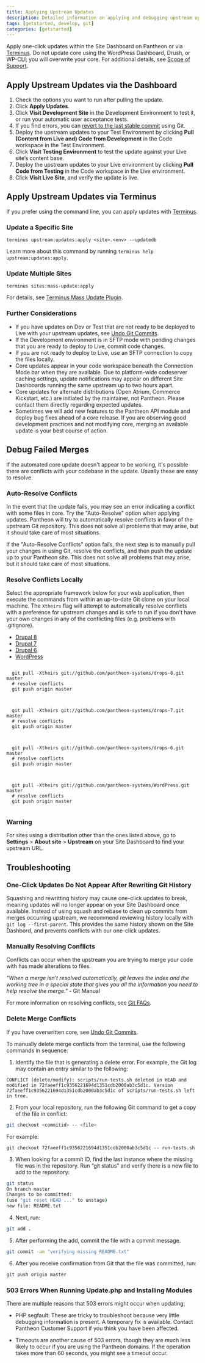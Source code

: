```yaml
---
title: Applying Upstream Updates
description: Detailed information on applying and debugging upstream updates, such as Drupal and WordPress releases.
tags: [getstarted, develop, git]
categories: [getstarted]
---
```

Apply one-click updates within the Site Dashboard on Pantheon or via [Terminus](/docs/terminus). Do not update core using the WordPress Dashboard, Drush, or WP-CLI; you will overwrite your core. For additional details, see [Scope of Support](/docs/scope-of-support).

## Apply Upstream Updates via the Dashboard

1. Check the options you want to run after pulling the update.
2. Click **Apply Updates**.
3. Click **Visit Development Site** in the Development Environment to test it, or run your automatic user acceptance tests.
4. If you find errors, you can [<u>revert to the last stable commit</u>](/docs/undo-commits) using Git.
5. Deploy the upstream updates to your Test Environment by clicking **Pull (Content from Live and) Code from Development** in the Code workspace in the Test Environment.
6. Click **Visit Testing Environment** to test the update against your Live site’s content base.
7. Deploy the upstream updates to your Live environment by clicking **Pull Code from Testing** in the Code workspace in the Live environment.
8. Click **Visit Live Site**, and verify the update is live.

## Apply Upstream Updates via Terminus

If you prefer using the command line, you can apply updates with [Terminus](/docs/terminus/).

### Update a Specific Site

```
terminus upstream:updates:apply <site>.<env> --updatedb
```

Learn more about this command by running `terminus help upstream:updates:apply`.

### Update Multiple Sites

```
terminus sites:mass-update:apply
```

For details, see [Terminus Mass Update Plugin](https://github.com/pantheon-systems/terminus-mass-update).

### Further Considerations
- ​If you have updates on Dev or Test that are not ready to be deployed to Live with your upstream updates, see [Undo Git Commits](/docs/undo-commits).
- If the Development environment is in SFTP mode with pending changes that you are ready to deploy to Live, commit code changes.
- If you are not ready to deploy to Live, use an SFTP connection to copy the files locally.
- Core updates appear in your code workspace beneath the Connection Mode bar when they are available. Due to platform-wide codeserver caching settings, update notifications may appear on different Site Dashboards running the same upstream up to two hours apart.
- Core updates for alternate distributions (Open Atrium, Commerce Kickstart, etc.) are initiated by the maintainer, not Pantheon. Please contact them directly regarding expected updates.
- Sometimes we will add new features to the Pantheon API module and deploy bug fixes ahead of a core release. If you are observing good development practices and not modifying core, merging an available update is your best course of action.

## Debug Failed Merges

If the automated core update doesn't appear to be working, it's possible there are conflicts with your codebase in the update. Usually these are easy to resolve.

### Auto-Resolve Conflicts

In the event that the update fails, you may see an error indicating a conflict with some files in core. Try the "Auto-Resolve" option when applying updates. Pantheon will try to automatically resolve conflicts in favor of the upstream Git repository. This does not solve all problems that may arise, but it should take care of most situations.

If the "Auto-Resolve Conflicts" option fails, the next step is to manually pull your changes in using Git, resolve the conflicts, and then push the update up to your Pantheon site. This does not solve all problems that may arise, but it should take care of most situations.


### Resolve Conflicts Locally

Select the appropriate framework below for your web application, then execute the commands from within an up-to-date Git clone on your local machine. The `Xtheirs` flag will attempt to automatically resolve conflicts with a preference for upstream changes and is safe to run if you don't have your own changes in any of the conflicting files (e.g. problems with .gitignore).
<!-- Nav tabs -->
<ul class="nav nav-tabs" role="tablist">
  <li role="presentation" class="active"><a href="#d8" aria-controls="d8" role="tab" data-toggle="tab">Drupal 8</a></li>
  <li role="presentation"><a href="#d7" aria-controls="d7" role="tab" data-toggle="tab">Drupal 7</a></li>
  <li role="presentation"><a href="#d6" aria-controls="d6" role="tab" data-toggle="tab">Drupal 6</a></li>
  <li role="presentation"><a href="#wp" aria-controls="wp" role="tab" data-toggle="tab">WordPress</a></li>
</ul>

<!-- Tab panes -->
<div class="tab-content">
  <div role="tabpanel" class="tab-pane active" id="d8">
  <pre><code class="bash hljs">
  git pull -Xtheirs git://github.com/pantheon-systems/drops-8.git master
  # resolve conflicts
  git push origin master
  </code></pre>
  </div>
  <div role="tabpanel" class="tab-pane" id="d7">
  <pre><code class="bash hljs">
  git pull -Xtheirs git://github.com/pantheon-systems/drops-7.git master
  # resolve conflicts
  git push origin master
  </code></pre>
  </div>
  <div role="tabpanel" class="tab-pane" id="d6">
  <pre><code class="bash hljs">
  git pull -Xtheirs git://github.com/pantheon-systems/drops-6.git master
  # resolve conflicts
  git push origin master
  </code></pre>
  </div>
  <div role="tabpanel" class="tab-pane" id="wp">
  <pre><code class="bash hljs">
  git pull -Xtheirs git://github.com/pantheon-systems/WordPress.git master
  # resolve conflicts
  git push origin master  
  </code></pre>
  </div>
</div>

<div class="alert alert-danger" role="alert">
<h3 class="info">Warning</h3>
<p>For sites using a distribution other than the ones listed above, go to <strong>Settings</strong> > <strong>About site</strong> > <strong>Upstream</strong> on your Site Dashboard to find your upstream URL.</p></div>

## Troubleshooting

### One-Click Updates Do Not Appear After Rewriting Git History
Squashing and rewritting history may cause one-click updates to break, meaning updates will no longer appear on your Site Dashboard once available. Instead of using squash and rebase to clean up commits from merges occurring upstream, we recommend reviewing history locally with `git log --first-parent`. This provides the same history shown on the Site Dashbord, and prevents conflicts with our one-click updates.

### Manually Resolving Conflicts

Conflicts can occur when the upstream you are trying to merge your code with has made alterations to files.

_"When a merge isn’t resolved automatically, git leaves the index and the working tree in a special state that gives you all the information you need to help resolve the merge."_ - Git Manual

For more information on resolving conflicts, see [Git FAQs](/docs/git-faq#how-can-i-manually-resolve-conflicts%3F).


### Delete Merge Conflicts

If you have overwritten core, see [Undo Git Commits](/docs/undo-commits).

To manually delete merge conflicts from the terminal, use the following commands in sequence:

1. Identify the file that is generating a delete error. For example, the Git log may contain an entry similar to the following:

 ```nohighlight
 CONFLICT (delete/modify): scripts/run-tests.sh deleted in HEAD and modified in 72faeeff1c9356221694d1351cdb2000ab3c5d1c. Version 72faeeff1c9356221694d1351cdb2000ab3c5d1c of scripts/run-tests.sh left in tree.
 ```
2. From your local repository, run the following Git command to get a copy of the file in conflict:

 ```bash
 git checkout <commitid> -- <file>
 ```
For example:
 ```nohighlight
 git checkout 72faeeff1c9356221694d1351cdb2000ab3c5d1c -- run-tests.sh
 ```
3. When looking for a commit ID, find the last instance where the missing file was in the repository. Run “git status” and verify there is a new file to add to the repository:

 ```bash
 git status
 On branch master
 Changes to be committed:
 (use "git reset HEAD ..." to unstage)
 new file: README.txt
 ```

4. Next, run:
 ```bash
 git add .
 ```
5. After performing the add, commit the file with a commit message.

 ```bash
 git commit -am "verifying missing README.txt"
 ```
6. After you receive confirmation from Git that the file was committed, run:

 ```bash
 git push origin master
 ```

### 503 Errors When Running Update.php and Installing Modules

There are multiple reasons that 503 errors might occur when updating:

- PHP segfault: These are tricky to troubleshoot because very little debugging information is present. A temporary fix is available. Contact Pantheon Customer Support if you think you have been affected.

- Timeouts are another cause of 503 errors, though they are much less likely to occur if you are using the Pantheon domains. If the operation takes more than 60 seconds, you might see a timeout occur.

